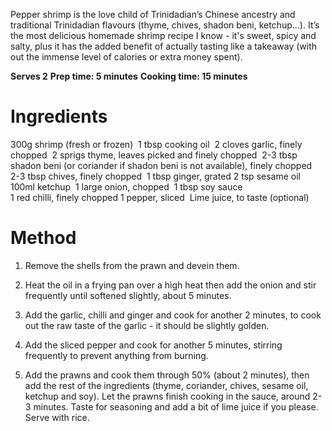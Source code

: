Pepper shrimp is the love child of Trinidadian’s Chinese ancestry and traditional Trinidadian flavours (thyme, chives, shadon beni, ketchup…). It’s the most delicious homemade shrimp recipe I know - it's sweet, spicy and salty, plus it has the added benefit of actually tasting like a takeaway (with out the immense level of calories or extra money spent).  
  
**Serves 2**
**Prep time: 5 minutes**
**Cooking time: 15 minutes**
  
# Ingredients #

300g shrimp (fresh or frozen) 
1 tbsp cooking oil 
2 cloves garlic, finely chopped 
2 sprigs thyme, leaves picked and finely chopped 
2-3 tbsp shadon beni (or coriander if shadon beni is not available), finely chopped 
2-3 tbsp chives, finely chopped 
1 tbsp ginger, grated
2 tsp sesame oil
100ml ketchup 
1 large onion, chopped 
1 tbsp soy sauce  
1 red chilli, finely chopped
1 pepper, sliced 
Lime juice, to taste (optional)

# Method #

1. Remove the shells from the prawn and devein them. 

2. Heat the oil in a frying pan over a high heat then add the onion and stir frequently until softened slightly, about 5 minutes. 

3. Add the garlic, chilli and ginger and cook for another 2 minutes, to cook out the raw taste of the garlic - it should be slightly golden. 

4. Add the sliced pepper and cook for another 5 minutes, stirring frequently to prevent anything from burning. 

5. Add the prawns and cook them through 50% (about 2 minutes), then add the rest of the ingredients (thyme, coriander, chives, sesame oil, ketchup and soy). Let the prawns finish cooking in the sauce, around 2-3 minutes. Taste for seasoning and add a bit of lime juice if you please. Serve with rice. 
